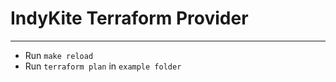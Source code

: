 # IndyKite Terraform Provider

----

* Run `make reload`
* Run `terraform plan` in `example folder`
